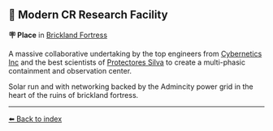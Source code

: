 ## 🔬 Modern CR Research Facility

**🪧 Place** in [Brickland Fortress](https://zeithalt.github.io/r/brickland_fortress.html)

A massive collaborative undertaking by the top engineers from [Cybernetics Inc](https://zeithalt.github.io/r/cybernetics_inc.html) and the best scientists of [Protectores Silva](https://zeithalt.github.io/r/protectores_silva.html) to create a multi-phasic containment and observation center. 

Solar run and with networking backed by the Admincity power grid in the heart of the ruins of brickland fortress.


----------
[⬅️ Back to index](/index.md#9f60_s)